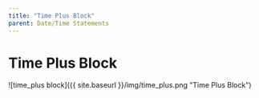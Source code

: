 ```yaml
---
title: "Time Plus Block"
parent: Date/Time Statements
---
```

# Time Plus Block
![time_plus block]({{ site.baseurl }}/img/time_plus.png "Time Plus Block")
